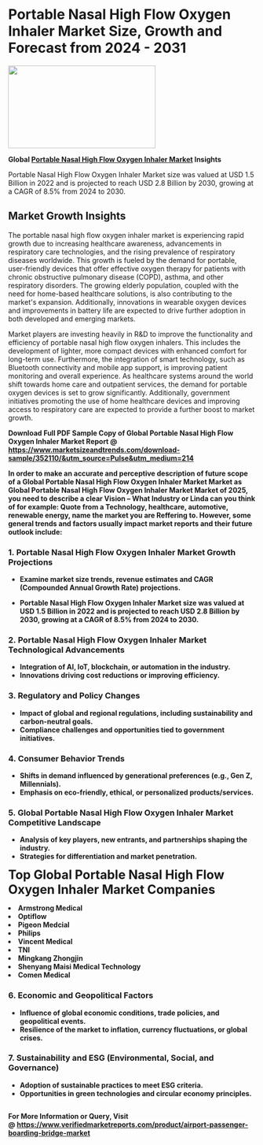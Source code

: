 <H1>Portable Nasal High Flow Oxygen Inhaler Market Size, Growth and Forecast from 2024 - 2031</H1><img class="aligncenter size-medium wp-image-584254" src="https://thirdeyenews.in/wp-content/uploads/2024/09/Global-Market-Research-300x168.jpeg" alt="" width="300" height="168" /><p><strong>Global&nbsp;<a href="https://www.marketsizeandtrends.com/download-sample/352110/&amp;utm_source=Pulse&amp;utm_medium=214">Portable Nasal High Flow Oxygen Inhaler Market</a> Insights</strong></p><p>Portable Nasal High Flow Oxygen Inhaler Market size was valued at USD 1.5 Billion in 2022 and is projected to reach USD 2.8 Billion by 2030, growing at a CAGR of 8.5% from 2024 to 2030.</p><p><h2>Market Growth Insights</h2> <p>The portable nasal high flow oxygen inhaler market is experiencing rapid growth due to increasing healthcare awareness, advancements in respiratory care technologies, and the rising prevalence of respiratory diseases worldwide. This growth is fueled by the demand for portable, user-friendly devices that offer effective oxygen therapy for patients with chronic obstructive pulmonary disease (COPD), asthma, and other respiratory disorders. The growing elderly population, coupled with the need for home-based healthcare solutions, is also contributing to the market's expansion. Additionally, innovations in wearable oxygen devices and improvements in battery life are expected to drive further adoption in both developed and emerging markets.</p> <p><strong></strong></p> <p>Market players are investing heavily in R&D to improve the functionality and efficiency of portable nasal high flow oxygen inhalers. This includes the development of lighter, more compact devices with enhanced comfort for long-term use. Furthermore, the integration of smart technology, such as Bluetooth connectivity and mobile app support, is improving patient monitoring and overall experience. As healthcare systems around the world shift towards home care and outpatient services, the demand for portable oxygen devices is set to grow significantly. Additionally, government initiatives promoting the use of home healthcare devices and improving access to respiratory care are expected to provide a further boost to market growth.</p> <p><strong></p><p><span class=""><strong>Download Full PDF Sample Copy of Global Portable Nasal High Flow Oxygen Inhaler Market Report</strong> @ <a href="https://www.marketsizeandtrends.com/download-sample/352110/&amp;utm_source=Pulse&amp;utm_medium=214" target="_blank">https://www.marketsizeandtrends.com/download-sample/352110/&amp;utm_source=Pulse&amp;utm_medium=214</a></span></p><p>In order to make an accurate and perceptive description of future scope of a Global&nbsp;Portable Nasal High Flow Oxygen Inhaler Market Market as Global&nbsp;Portable Nasal High Flow Oxygen Inhaler Market Market of 2025, you need to describe a clear Vision &ndash; What Industry or Linda can you think of for example: Quote from a Technology, healthcare, automotive, renewable energy, name the market you are Reffering to. However, some general trends and factors usually impact market reports and their future outlook include:</p><h3>1.&nbsp;<strong>Portable Nasal High Flow Oxygen Inhaler Market Growth Projections</strong></h3><ul><li>Examine market size trends, revenue estimates and CAGR (Compounded Annual Growth Rate) projections.</li><li><p>Portable Nasal High Flow Oxygen Inhaler Market size was valued at USD 1.5 Billion in 2022 and is projected to reach USD 2.8 Billion by 2030, growing at a CAGR of 8.5% from 2024 to 2030.</p></li></ul><h3>2.&nbsp;<strong>Portable Nasal High Flow Oxygen Inhaler Market Technological Advancements</strong></h3><ul><li>Integration of AI, IoT, blockchain, or automation in the industry.</li><li>Innovations driving cost reductions or improving efficiency.</li></ul><h3>3.&nbsp;<strong>Regulatory and Policy Changes</strong></h3><ul><li>Impact of global and regional regulations, including sustainability and carbon-neutral goals.</li><li>Compliance challenges and opportunities tied to government initiatives.</li></ul><h3>4.&nbsp;<strong>Consumer Behavior Trends</strong></h3><ul><li>Shifts in demand influenced by generational preferences (e.g., Gen Z, Millennials).</li><li>Emphasis on eco-friendly, ethical, or personalized products/services.</li></ul><h3>5.&nbsp;<strong>Global Portable Nasal High Flow Oxygen Inhaler Market Competitive Landscape</strong></h3><ul><li>Analysis of key players, new entrants, and partnerships shaping the industry.</li><li>Strategies for differentiation and market penetration.</li></ul><p data-pm-slice="1 1 []"><span style="color: inherit; font-family: inherit; font-size: 25px;">Top Global Portable Nasal High Flow Oxygen Inhaler Market Companies</span></p><div class="" data-test-id=""><p><li>Armstrong Medical</li><li> Optiflow</li><li> Pigeon Medcial</li><li> Philips</li><li> Vincent Medical</li><li> TNI</li><li> Mingkang Zhongjin</li><li> Shenyang Maisi Medical Technology</li><li> Comen Medical</li></p></div><h3>6.&nbsp;<strong>Economic and Geopolitical Factors</strong></h3><ul><li>Influence of global economic conditions, trade policies, and geopolitical events.</li><li>Resilience of the market to inflation, currency fluctuations, or global crises.</li></ul><h3>7.&nbsp;<strong>Sustainability and ESG (Environmental, Social, and Governance)</strong></h3><ul><li>Adoption of sustainable practices to meet ESG criteria.</li><li>Opportunities in green technologies and circular economy principles.</li></ul><h2><strong style="font-size: 14px;">For More Information or Query, Visit @&nbsp;</strong><a style="background-color: #ffffff; font-size: 14px;" href="https://www.marketsizeandtrends.com/report/portable-nasal-high-flow-oxygen-inhaler-market/" target="_blank">https://www.verifiedmarketreports.com/product/airport-passenger-boarding-bridge-market</a></h2>
